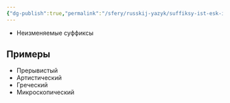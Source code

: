 ```yaml
---
{"dg-publish":true,"permalink":"/sfery/russkij-yazyk/suffiksy-ist-esk-i-ch-esk/","tags":["Русский"]}
---
```


- Неизменяемые суффиксы 
## Примеры
- Прерывистый 
- Артистический 
- Греческий 
- Микроскопический